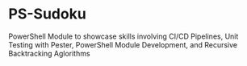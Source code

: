 # PS-Sudoku
PowerShell Module to showcase skills involving CI/CD Pipelines, Unit Testing with Pester, PowerShell Module Development, and Recursive Backtracking Aglorithms
